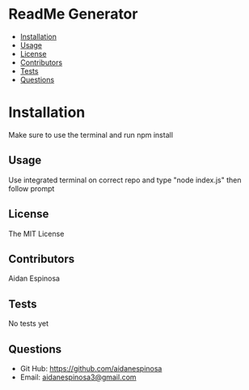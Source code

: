 # ReadMe Generator
  * [Installation](#installation)
  * [Usage](#usage)
  * [License](#license)
  * [Contributors](#contribute)
  * [Tests](#tests)
  * [Questions](#questions)
  # Installation
  Make sure to use the terminal and run npm install
  ## Usage
  Use integrated terminal on correct repo and type "node index.js" then follow prompt
  ## License
  The MIT License
  ## Contributors
  Aidan Espinosa
  ## Tests
  No tests yet
  ## Questions
  * Git Hub: https://github.com/aidanespinosa
  * Email: aidanespinosa3@gmail.com